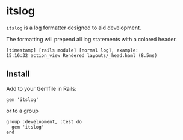 itslog
======

`itslog` is a log formatter designed to aid development.

The formatting will prepend all log statements with a colored header.

    [timestamp] [rails module] [normal log], example:
    15:16:32 action_view Rendered layouts/_head.haml (8.5ms)

Install
-------

Add to your Gemfile in Rails:

    gem 'itslog'

or to a group

    group :development, :test do
      gem 'itslog'
    end

